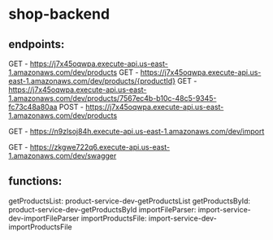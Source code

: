 # shop-backend

## endpoints:

GET - https://j7x45oqwpa.execute-api.us-east-1.amazonaws.com/dev/products
GET - https://j7x45oqwpa.execute-api.us-east-1.amazonaws.com/dev/products/{productId}
GET - https://j7x45oqwpa.execute-api.us-east-1.amazonaws.com/dev/products/7567ec4b-b10c-48c5-9345-fc73c48a80aa
POST - https://j7x45oqwpa.execute-api.us-east-1.amazonaws.com/dev/products

GET - https://n9zlsoj84h.execute-api.us-east-1.amazonaws.com/dev/import

GET - https://zkgwe722q6.execute-api.us-east-1.amazonaws.com/dev/swagger
## functions:

getProductsList: product-service-dev-getProductsList
getProductsById: product-service-dev-getProductsById
importFileParser: import-service-dev-importFileParser
importProductsFile: import-service-dev-importProductsFile
